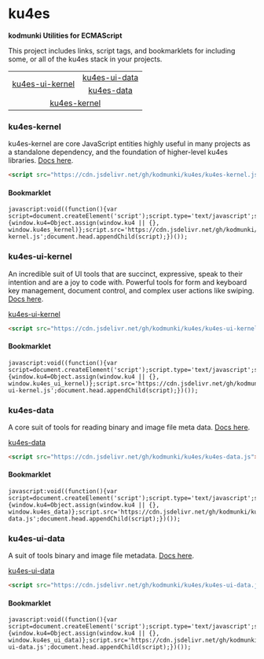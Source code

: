# ku4es
**kodmunki Utilities for ECMAScript**

This project includes links, script tags, and bookmarklets for including some, or all of the 
ku4es stack in your projects.

<table>
    <tr>
        <td rowspan="2" style="text-align:center">
            <a href="#ku4es-ui-kernel">ku4es-ui-kernel</a>
        </td>
        <td style="text-align:center">
            <a href="#ku4es-ui-data">ku4es-ui-data</a>
        </td>
    </tr>
    <tr>
        <td style="text-align:center">
            <a href="#ku4es-data">ku4es-data</a>
        </td>
    </tr>
    <tr>
        <td colspan="2" style="text-align:center">
            <a href="#ku4es-kernel">ku4es-kernel</a>
        </td>
    </tr>
</table>

### ku4es-kernel

ku4es-kernel are core JavaScript entities highly useful in many projects
as a standalone dependency, and the foundation of higher-level ku4es libraries.
[Docs here](ku4es-kernel.api.md).

```html
<script src="https://cdn.jsdelivr.net/gh/kodmunki/ku4es/ku4es-kernel.js"></script>
```

#### Bookmarklet

```
javascript:void((function(){var script=document.createElement('script');script.type='text/javascript';script.onload=function(){window.ku4=Object.assign(window.ku4 || {}, window.ku4es_kernel)};script.src='https://cdn.jsdelivr.net/gh/kodmunki/ku4es/ku4es-kernel.js';document.head.appendChild(script);})());
```

### ku4es-ui-kernel

An incredible suit of UI tools that are succinct, expressive, speak to their
intention and are a joy to code with. Powerful tools for form and keyboard key
management, document control, and complex user actions like swiping.
[Docs here](ku4es-ui-kernel.api.md).

[ku4es-ui-kernel](https://cdn.jsdelivr.net/gh/kodmunki/ku4es/ku4es-ui-kernel.js)

```html
<script src="https://cdn.jsdelivr.net/gh/kodmunki/ku4es/ku4es-ui-kernel.js"></script>
```

#### Bookmarklet

```
javascript:void((function(){var script=document.createElement('script');script.type='text/javascript';script.onload=function(){window.ku4=Object.assign(window.ku4 || {}, window.ku4es_ui_kernel)};script.src='https://cdn.jsdelivr.net/gh/kodmunki/ku4es/ku4es-ui-kernel.js';document.head.appendChild(script);})());
```


### ku4es-data

A core suit of tools for reading binary and image file meta data.
[Docs here](ku4es-data.api.md).

[ku4es-data](https://cdn.jsdelivr.net/gh/kodmunki/ku4es/ku4es-data.js)

```html
<script src="https://cdn.jsdelivr.net/gh/kodmunki/ku4es/ku4es-data.js"></script>
```

#### Bookmarklet

```
javascript:void((function(){var script=document.createElement('script');script.type='text/javascript';script.onload=function(){window.ku4=Object.assign(window.ku4 || {}, window.ku4es_data)};script.src='https://cdn.jsdelivr.net/gh/kodmunki/ku4es/ku4es-data.js';document.head.appendChild(script);})());
```

### ku4es-ui-data

A  suit of tools binary and image file metadata.
[Docs here](ku4es-data.api.md).

[ku4es-ui-data](https://cdn.jsdelivr.net/gh/kodmunki/ku4es/ku4es-ui-data.js)

```html
<script src="https://cdn.jsdelivr.net/gh/kodmunki/ku4es/ku4es-ui-data.js"></script>
```

#### Bookmarklet

```
javascript:void((function(){var script=document.createElement('script');script.type='text/javascript';script.onload=function(){window.ku4=Object.assign(window.ku4 || {}, window.ku4es_ui_data)};script.src='https://cdn.jsdelivr.net/gh/kodmunki/ku4es/ku4es-ui-data.js';document.head.appendChild(script);})());

```
